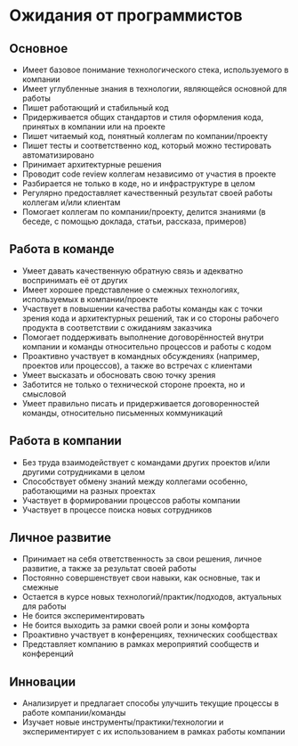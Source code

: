 # Ожидания от программистов

## Основное

* Имеет базовое понимание технологического стека, используемого в компании
* Имеет углубленные знания в технологии, являющейся основной для работы
* Пишет работающий и стабильный код
* Придерживается общих стандартов и стиля оформления кода, принятых в компании или на проекте
* Пишет читаемый код, понятный коллегам по компании/проекту
* Пишет тесты и соответственно код, который можно тестировать автоматизировано
* Принимает архитектурные решения
* Проводит code review коллегам независимо от участия в проекте
* Разбирается не только в коде, но и инфраструктуре в целом
* Регулярно предоставляет качественный результат своей работы коллегам и/или клиентам
* Помогает коллегам по компании/проекту, делится знаниями (в беседе, с помощью доклада, статьи, рассказа, примеров)


## Работа в команде

* Умеет давать качественную обратную связь и адекватно воспринимать её от других
* Имеет хорошее представление о смежных технологиях, используемых в компании/проекте
* Участвует в повышении качества работы команды как с точки зрения кода и архитектурных решений, так и со стороны рабочего продукта в соответствии с ожиданиям заказчика
* Помогает поддерживать выполнение договорённостей внутри компании и команды относительно процессов и работы с кодом
* Проактивно участвует в командных обсуждениях (например, проектов или процессов), а также во встречах с клиентами
* Умеет высказать и обосновать свою точку зрения
* Заботится не только о технической стороне проекта, но и смысловой
* Умеет правильно писать и придерживается договоренностей команды, относительно письменных коммуникаций

## Работа в компании

* Без труда взаимодействует с командами других проектов и/или другими сотрудниками в целом
* Способствует обмену знаний между коллегами особенно, работающими на разных проектах
* Участвует в формировании процессов работы компании
* Участвует в процессе поиска новых сотрудников

## Личное развитие

* Принимает на себя ответственность за свои решения, личное развитие, а также за результат своей работы
* Постоянно совершенствует свои навыки, как основные, так и смежные
* Остается в курсе новых технологий/практик/подходов, актуальных для работы
* Не боится экспериментировать
* Не боится выходить за рамки своей роли и зоны комфорта
* Проактивно участвует в конференциях, технических сообществах
* Представляет компанию в рамках мероприятий сообществ и конференций

## Инновации

* Анализирует и предлагает способы улучшить текущие процессы в работе компании/команды
* Изучает новые инструменты/практики/технологии и экспериментирует с их использованием в рамках работы компании
